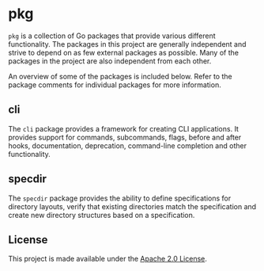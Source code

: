 pkg
===

`pkg` is a collection of Go packages that provide various different functionality. The packages in this project are
generally independent and strive to depend on as few external packages as possible. Many of the packages in the project
are also independent from each other.

An overview of some of the packages is included below. Refer to the package comments for individual packages for more
information.

cli
---
The `cli` package provides a framework for creating CLI applications. It provides support for commands, subcommands,
flags, before and after hooks, documentation, deprecation, command-line completion and other functionality.

specdir
-------
The `specdir` package provides the ability to define specifications for directory layouts, verify that existing
directories match the specification and create new directory structures based on a specification.

License
-------
This project is made available under the [Apache 2.0 License](http://www.apache.org/licenses/LICENSE-2.0).
